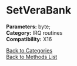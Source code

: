 # SetVeraBank

**Parameters:** byte;  
**Category:** IRQ routines  
**Compatibility:** X16  


[Back to Categories](../categories/irq_routines.md)  
[Back to Methods List](../../SUMMARY.md)
